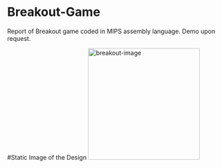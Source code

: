 # Breakout-Game
Report of Breakout game coded in MIPS assembly language. Demo upon request.


#Static Image of the Design
<img width="258" alt="breakout-image" src="https://user-images.githubusercontent.com/98304680/211613645-3b62b0d1-c02f-4ab4-93d1-851d5cb97505.png">
